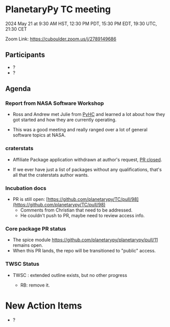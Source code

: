 # PlanetaryPy TC meeting

2024 May 21 at 9:30 AM HST, 12:30 PM PDT, 15:30 PM EDT, 19:30 UTC, 21:30 CET

Zoom Link: https://cuboulder.zoom.us/j/2789149686

## Participants

- ?
- ?

## Agenda

### Report from NASA Software Workshop

- Ross and Andrew met Julie from [PyHC](https://heliopython.org) and learned a lot about how they got started and how they are currently operating.

- This was a good meeting and really ranged over a lot of general software topics at NASA.


### craterstats

- Affiliate Package application withdrawn at author's request, [PR closed](https://github.com/planetarypy/planetarypy.github.io/pull/5).

- If we ever have just a list of packages without any qualifications, that's all that the craterstats author wants.


### Incubation docs

- PR is still open: [https://github.com/planetarypy/TC/pull/98](https://github.com/planetarypy/TC/pull/98)
    - Comments from Christian that need to be addressed.
    - He couldn't push to PR, maybe need to review access info.

### Core package PR status

- The spice module <https://github.com/planetarypy/planetarypy/pull/11> remains open.
- When this PR lands, the repo will be transitioned to "public" access.


### TWSC Status

- TWSC : extended outline exists, but no other progress

    - RB: remove it.

# New Action Items

- ?

